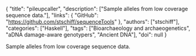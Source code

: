 {
  "title": "pileupcaller",
  "description": ["Sample alleles from low coverage sequence data."],
  "links": {
    "GitHub": "https://github.com/stschiff/sequenceTools"
  },
  "authors": ["stschiff"],
  "categories": ["Haskell"],
  "tags": ["Bioarchaeology and archaeogenetics", "aDNA damage-aware genotypers", "Ancient DNA"],
  "doi": null
}

<!-- Generated by csv2md.R – do not edit by hand -->

Sample alleles from low coverage sequence data.